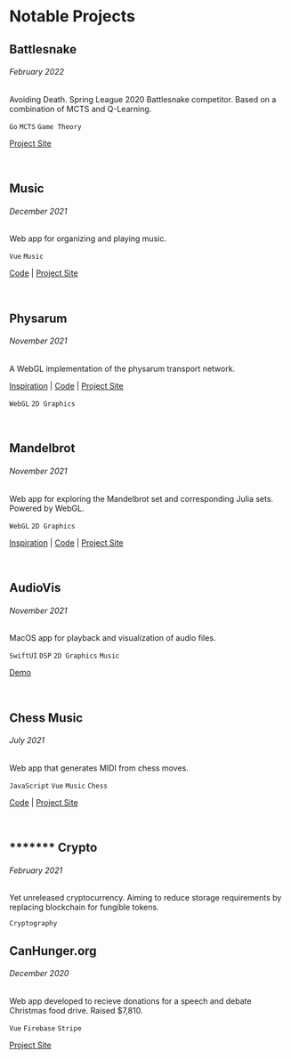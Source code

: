 # Notable Projects

## Battlesnake
###### February 2022

Avoiding Death. Spring League 2020 Battlesnake competitor. Based on a combination of MCTS and Q-Learning.

`Go` `MCTS` `Game Theory`

[Project Site](https://play.battlesnake.com/u/brandosha/avoiding-death/)

<br>

## Music
###### December 2021

Web app for organizing and playing music.

`Vue` `Music`

[Code](https://github.com/brandosha/music)
|
[Project Site](https://brandosha.github.io/music)

<br>

## Physarum
###### November 2021

A WebGL implementation of the physarum transport network.

[Inspiration](https://youtu.be/X-iSQQgOd1A)
|
[Code](https://github.com/brandosha/physarum)
|
[Project Site](https://brandosha.github.io/physarum)

`WebGL` `2D Graphics`

<br>

## Mandelbrot
###### November 2021

Web app for exploring the Mandelbrot set and corresponding Julia sets. Powered by WebGL.

`WebGL` `2D Graphics`

[Inspiration](https://youtu.be/LqbZpur38nw)
|
[Code](https://replit.com/@brandosha/mandelbrot)
|
[Project Site](https://mandelbrot.brandosha.repl.co)

<br>

## AudioVis
###### November 2021

MacOS app for playback and visualization of audio files.

`SwiftUI` `DSP` `2D Graphics` `Music`

[Demo](assets/AudioVis-demo.mov)

<br>

## Chess Music
###### July 2021

Web app that generates MIDI from chess moves.

`JavaScript` `Vue` `Music` `Chess`

[Code](https://replit.com/@brandosha/chess-music)
|
[Project Site](https://chess-music.brandosha.repl.co)

<br>

## ******* Crypto
###### February 2021

Yet unreleased cryptocurrency. Aiming to reduce storage requirements by replacing blockchain for fungible tokens.

`Cryptography`

## CanHunger.org
###### December 2020

Web app developed to recieve donations for a speech and debate Christmas food drive. Raised $7,810.

`Vue` `Firebase` `Stripe`

[Project Site](https://canhunger.org)